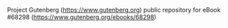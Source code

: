 Project Gutenberg (https://www.gutenberg.org) public repository for
eBook #68298 (https://www.gutenberg.org/ebooks/68298)

